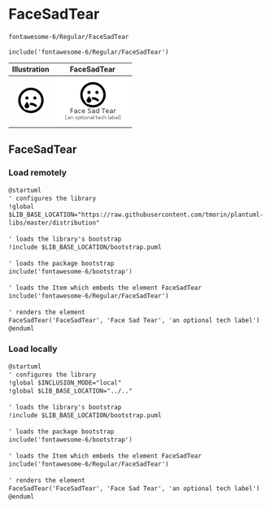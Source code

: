 # FaceSadTear


```text
fontawesome-6/Regular/FaceSadTear
```

```text
include('fontawesome-6/Regular/FaceSadTear')
```



| Illustration | FaceSadTear |
| :---: | :---: |
| ![illustration for Illustration](../../fontawesome-6/Regular/FaceSadTear.png) | ![illustration for FaceSadTear](../../fontawesome-6/Regular/FaceSadTear.Local.png) |




## FaceSadTear

### Load remotely
```plantuml
@startuml
' configures the library
!global $LIB_BASE_LOCATION="https://raw.githubusercontent.com/tmorin/plantuml-libs/master/distribution"

' loads the library's bootstrap
!include $LIB_BASE_LOCATION/bootstrap.puml

' loads the package bootstrap
include('fontawesome-6/bootstrap')

' loads the Item which embeds the element FaceSadTear
include('fontawesome-6/Regular/FaceSadTear')

' renders the element
FaceSadTear('FaceSadTear', 'Face Sad Tear', 'an optional tech label')
@enduml
```

### Load locally
```plantuml
@startuml
' configures the library
!global $INCLUSION_MODE="local"
!global $LIB_BASE_LOCATION="../.."

' loads the library's bootstrap
!include $LIB_BASE_LOCATION/bootstrap.puml

' loads the package bootstrap
include('fontawesome-6/bootstrap')

' loads the Item which embeds the element FaceSadTear
include('fontawesome-6/Regular/FaceSadTear')

' renders the element
FaceSadTear('FaceSadTear', 'Face Sad Tear', 'an optional tech label')
@enduml
```

